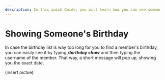 ```yaml
---
description: In this quick Guide, you will learn how you can see someone's birthday.
---
```


# Showing Someone's Birthday

In case the birthday list is way too long for you to find a member's birthday, you can easily see it by typing _**/birthday show**_ and then typing the username of the member. That way, a short message will pop up, showing you the exact date.



(insert pictue)

